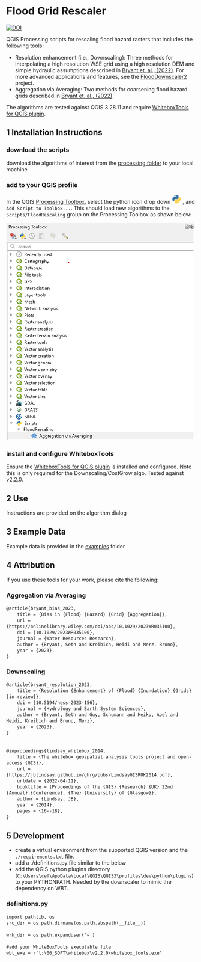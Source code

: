 # Flood Grid Rescaler

[![DOI](https://zenodo.org/badge/547351392.svg)](https://zenodo.org/badge/latestdoi/547351392)

QGIS Processing scripts for rescaling flood hazard rasters that includes the following tools:
- Resolution enhancement (i.e., Downscaling): Three methods for interpolating a high resolution WSE grid using a high resolution DEM and simple hydraulic assumptions described in [Bryant et. al., (2022)](https://hess.copernicus.org/preprints/hess-2023-156/). For more advanced applications and features, see the [FloodDownscaler2](https://github.com/cefect/FloodDownscaler2) project.
- Aggregation via Averaging: Two methods for coarsening flood hazard grids described in [Bryant et. al., (2022)](https://doi.org/10.1029/2023WR035100)


The algorithms are tested against QGIS 3.28.11 and require [WhiteboxTools for QGIS plugin](https://www.whiteboxgeo.com/manual/wbt_book/qgis_plugin.html).

## 1 Installation Instructions

### download the scripts
download the algorithms of interest from the [processing folder](floodrescaler/processing) to your local machine

### add to your QGIS profile
In the QGIS [Processing Toolbox](https://docs.qgis.org/3.22/en/docs/user_manual/processing/toolbox.html#the-toolbox), select the python icon drop down ![Scripts](/assets/mIconPythonFile.png) , and `Add Script to Toolbox...`. This should load new algorithms to the `Scripts/FloodRescaling` group on the Processing Toolbox as shown below:

![screen capture](/assets/processingToolbox_screengrab.png)

### install and configure WhiteboxTools
Ensure the [WhiteboxTools for QGIS plugin](https://www.whiteboxgeo.com/manual/wbt_book/qgis_plugin.html) is installed and configured. 
Note this is only required for the Downscaling/CostGrow algo.  Tested against v2.2.0.

## 2 Use
Instructions are provided on the algorithm dialog

## 3 Example Data

Example data is provided in the [examples](/examples) folder

## 4 Attribution

If you use these tools for your work, please cite the following:

### Aggregation via Averaging

```
@article{bryant_bias_2023,
	title = {Bias in {Flood} {Hazard} {Grid} {Aggregation}},
	url = {https://onlinelibrary.wiley.com/doi/abs/10.1029/2023WR035100},
	doi = {10.1029/2023WR035100}, 
	journal = {Water Resources Research},
	author = {Bryant, Seth and Kreibich, Heidi and Merz, Bruno},
	year = {2023},
}
```


### Downscaling

```
@article{bryant_resolution_2023,
	title = {Resolution {Enhancement} of {Flood} {Inundation} {Grids} [in review]},
	doi = {10.5194/hess-2023-156},
	journal = {Hydrology and Earth System Sciences},
	author = {Bryant, Seth and Guy, Schumann and Heiko, Apel and Heidi, Kreibich and Bruno, Merz},
	year = {2023},
}


@inproceedings{lindsay_whitebox_2014,
	title = {The whitebox geospatial analysis tools project and open-access {GIS}},
	url = {https://jblindsay.github.io/ghrg/pubs/LindsayGISRUK2014.pdf},
	urldate = {2022-04-11},
	booktitle = {Proceedings of the {GIS} {Research} {UK} 22nd {Annual} {Conference}, {The} {University} of {Glasgow}},
	author = {Lindsay, JB},
	year = {2014},
	pages = {16--18},
}

```

## 5 Development

- create a virtual environment from the supported QGIS version and the `./requirements.txt` file. 
- add a ./definitions.py file similar to the below
- add the QGIS python plugins directory (`C:\Users\cef\AppData\Local\QGIS\QGIS3\profiles\dev\python\plugins`) to your PYTHONPATH. Needed by the downscaler to mimic the dependency on WBT.

### definitions.py

```
import pathlib, os
src_dir = os.path.dirname(os.path.abspath(__file__))

wrk_dir = os.path.expanduser('~')

#add your WhiteBoxTools executable file
wbt_exe = r'l:\06_SOFT\whitebox\v2.2.0\whitebox_tools.exe'
```
